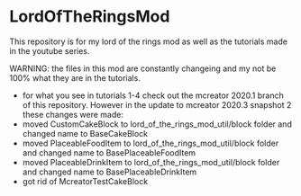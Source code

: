 # LordOfTheRingsMod

This repository is for my lord of the rings mod as well as the tutorials made in the youtube series.

WARNING: the files in this mod are constantly changeing and my not be 100% what they are in the tutorials.

- for what you see in tutorials 1-4 check out the mcreator 2020.1 branch of this repository. However in the update to mcreator 2020.3 snapshot 2 these changes were made:
- moved CustomCakeBlock to lord_of_the_rings_mod_util/block folder and changed name to BaseCakeBlock
- moved PlaceableFoodItem to lord_of_the_rings_mod_util/block folder and changed name to BasePlaceableFoodItem
- moved PlaceableDrinkItem to lord_of_the_rings_mod_util/block folder and changed name to BasePlaceableDrinkItem
- got rid of McreatorTestCakeBlock
